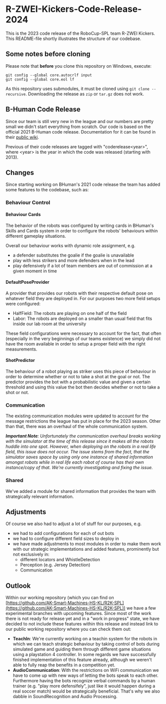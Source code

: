# R-ZWEI-Kickers-Code-Release-2024
This is the 2023 code release of the RoboCup-SPL team R-ZWEI Kickers. This README-file shortly illustrates the structure of our codebase.

## Some notes before cloning

Please note that **before** you clone this repository on Windows, execute:
```
git config --global core.autocrlf input
git config --global core.eol lf
```

As this repository uses submodules, it must be cloned using `git clone --recursive`. Downloading the release as `zip` or `tar.gz` does not work.

## B-Human Code Release

Since our team is still very new in the league and our numbers are pretty small we didn't start everything from scratch. Our code is based on the official 2021 B-Human code release. Documentation for it can be found in their [public wiki](https://wiki.b-human.de/coderelease2021/).

Previous of their code releases are tagged with "coderelease&lt;year&gt;", where &lt;year&gt; is the year in which the code was released (starting with 2013).

## Changes

Since starting working on BHuman's 2021 code release the team has added some features to the codebase, such as:

### Behaviour Control

#### Behaviour Cards

The behavior of the robots was configured by writing cards in BHuman's Skills and Cards system in order to configure the robots' behaviours within different gameplay situations. 

Overall our behaviour works with dynamic role assignment, e.g.
- a defender substitutes the goalie if the goalie is unavailable
- play with less strikers and more defenders when in the lead
- play defensively if a lot of team members are out of commission at a given moment in time

#### DefaultPoseProvider

A provider that provides our robots with their respective default pose on whatever field they are deployed in. For our purposes two more field setups were configured:
- HalfField: The robots are playing on one half of the field
- Labor: The robots are deployed on a smaller than usual field that fits inside our lab room at the university

These field configurations were necessary to account for the fact, that often (especially in the very beginnings of our teams existence) we simply did not have the room available in order to setup a proper field with the right measurements. 

#### ShotPredictor

The behaviour of a robot playing as striker uses this piece of behaviour in order to determine whether or not to take a shot at the goal or not. The predictor provides the bot with a probabilistic value and given a certain threshold and using this value the bot then decides whether or not to take a shot or not. 

### Communication

The existing communication modules were updated to account for the message restrictions the league has put in place for the 2023 season. Other than that, there was an overhaul of the whole communication system.

***Important Note**: Unfortunately the communication overhaul breaks working with the simulator at the time of this release since it makes all the robots huddle into one spot. However, when deploying on the robots in a real life field, this issue does not occur.
The issue stems from the fact, that the simulator saves space by using only one instance of shared information amongst robots while in real life each robot of course has their own instance/copy of that. We're currently investigating and fixing the issue.*

### Shared

We've added a module for shared information that provides the team with strategically relevant information.

## Adjustments

Of course we also had to adjust a lot of stuff for our purposes, e.g.
- we had to add configurations for each of out bots
- we had to configure different field sizes to deploy in
- we have made adjustments to most modules in order to make them work with our strategic implementations and added features, prominently but not exclusively in:
    - different locators and WhistleDetection
    - Perception (e.g. Jersey Detection)
    - Communication

## Outlook

Within our working repository (which you can find on [https://github.com/AK-Smart-Machines-HS-KL/R2K-SPL](https://github.com/AK-Smart-Machines-HS-KL/R2K-SPL)) we have a few experimental branches with upcoming features. Since most of the work there is not ready for release yet and in a "work in progress" state, we have decided to not include these features within this release and instead link to our public working repository where you can check them out:
- **TeachIn**: We're currently working on a teachin system for the robots in which we can teach strategic behaviour by taking control of bots during simulated game and guiding them through different game situations using a playstation 4 controller. In some regards we have successfully finished implementation of this feature already, although we weren't able to fully reap the benefits in a competition yet.
- **AudioCommunication**: With the restrictions on WiFi communication we have to come up with new ways of letting the bots speak to each other. Furthermore having the bots recognize verbal commands by a human trainer (e.g. "play more defensifely", just like it would happen during a real soccer match) would be strategically beneficial. That's why we also dabble in SoundRecognition and Audio Processing.
